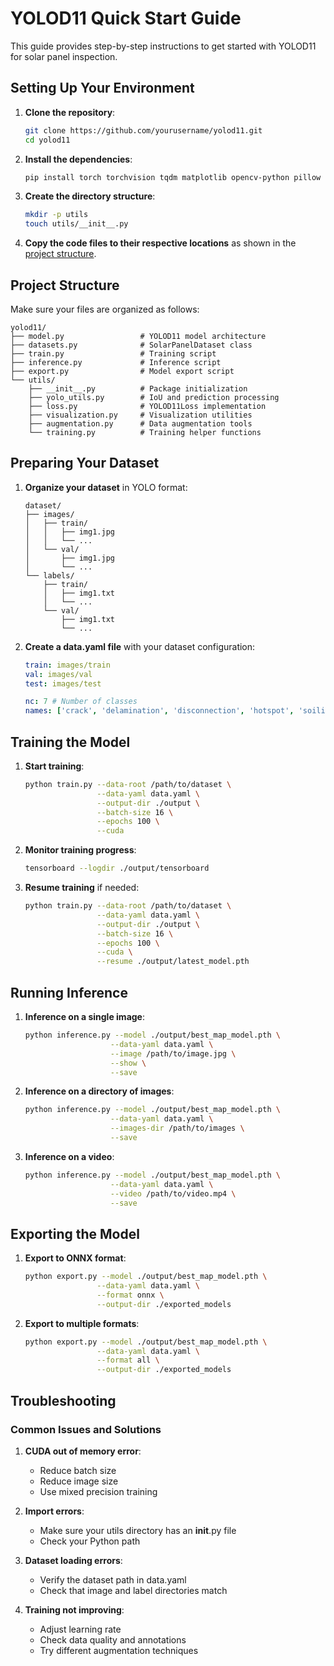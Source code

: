 # YOLOD11 Quick Start Guide

This guide provides step-by-step instructions to get started with YOLOD11 for solar panel inspection.

## Setting Up Your Environment

1. **Clone the repository**:

   ```bash
   git clone https://github.com/yourusername/yolod11.git
   cd yolod11
   ```

2. **Install the dependencies**:

   ```bash
   pip install torch torchvision tqdm matplotlib opencv-python pillow tensorboard pyyaml
   ```

3. **Create the directory structure**:

   ```bash
   mkdir -p utils
   touch utils/__init__.py
   ```

4. **Copy the code files to their respective locations** as shown in the [project structure](#project-structure).

## Project Structure

Make sure your files are organized as follows:

```
yolod11/
├── model.py                 # YOLOD11 model architecture
├── datasets.py              # SolarPanelDataset class
├── train.py                 # Training script
├── inference.py             # Inference script
├── export.py                # Model export script
└── utils/
    ├── __init__.py          # Package initialization
    ├── yolo_utils.py        # IoU and prediction processing
    ├── loss.py              # YOLOD11Loss implementation
    ├── visualization.py     # Visualization utilities
    ├── augmentation.py      # Data augmentation tools
    └── training.py          # Training helper functions
```

## Preparing Your Dataset

1. **Organize your dataset** in YOLO format:

   ```
   dataset/
   ├── images/
   │   ├── train/
   │   │   ├── img1.jpg
   │   │   └── ...
   │   └── val/
   │       ├── img1.jpg
   │       └── ...
   └── labels/
       ├── train/
       │   ├── img1.txt
       │   └── ...
       └── val/
           ├── img1.txt
           └── ...
   ```

2. **Create a data.yaml file** with your dataset configuration:

   ```yaml
   train: images/train
   val: images/val
   test: images/test

   nc: 7 # Number of classes
   names: ['crack', 'delamination', 'disconnection', 'hotspot', 'soiling', 'corrosion', 'cell_defect']
   ```

## Training the Model

1. **Start training**:

   ```bash
   python train.py --data-root /path/to/dataset \
                   --data-yaml data.yaml \
                   --output-dir ./output \
                   --batch-size 16 \
                   --epochs 100 \
                   --cuda
   ```

2. **Monitor training progress**:

   ```bash
   tensorboard --logdir ./output/tensorboard
   ```

3. **Resume training** if needed:
   ```bash
   python train.py --data-root /path/to/dataset \
                   --data-yaml data.yaml \
                   --output-dir ./output \
                   --batch-size 16 \
                   --epochs 100 \
                   --cuda \
                   --resume ./output/latest_model.pth
   ```

## Running Inference

1. **Inference on a single image**:

   ```bash
   python inference.py --model ./output/best_map_model.pth \
                      --data-yaml data.yaml \
                      --image /path/to/image.jpg \
                      --show \
                      --save
   ```

2. **Inference on a directory of images**:

   ```bash
   python inference.py --model ./output/best_map_model.pth \
                      --data-yaml data.yaml \
                      --images-dir /path/to/images \
                      --save
   ```

3. **Inference on a video**:
   ```bash
   python inference.py --model ./output/best_map_model.pth \
                      --data-yaml data.yaml \
                      --video /path/to/video.mp4 \
                      --save
   ```

## Exporting the Model

1. **Export to ONNX format**:

   ```bash
   python export.py --model ./output/best_map_model.pth \
                   --data-yaml data.yaml \
                   --format onnx \
                   --output-dir ./exported_models
   ```

2. **Export to multiple formats**:
   ```bash
   python export.py --model ./output/best_map_model.pth \
                   --data-yaml data.yaml \
                   --format all \
                   --output-dir ./exported_models
   ```

## Troubleshooting

### Common Issues and Solutions

1. **CUDA out of memory error**:

   - Reduce batch size
   - Reduce image size
   - Use mixed precision training

2. **Import errors**:

   - Make sure your utils directory has an **init**.py file
   - Check your Python path

3. **Dataset loading errors**:

   - Verify the dataset path in data.yaml
   - Check that image and label directories match

4. **Training not improving**:
   - Adjust learning rate
   - Check data quality and annotations
   - Try different augmentation techniques

